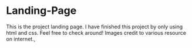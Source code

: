 # Landing-Page
This is the project landing page.
I have finished this project by only using html and css.
Feel free to check around!
Images credit to various resource on internet.,
